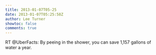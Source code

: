 ```yaml
---
title: 2013-01-07T05-25
date: 2013-01-07T05:25:58Z
author: Lee Turner
showtoc: false
comments: true
---
```


RT @UberFacts: By peeing in the shower, you can save 1,157 gallons of water a year.

